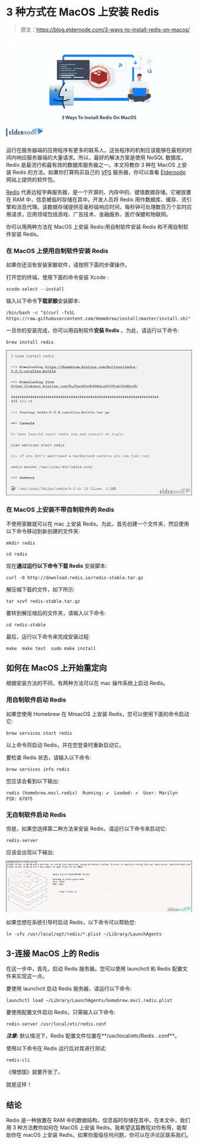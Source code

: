 # 3 种方式在 MacOS 上安装 Redis

> 原文：<https://blog.eldernode.com/3-ways-to-install-redis-on-macos/>

![3 Ways To Install Redis On MacOS](img/cf5f1b588710bebf643eb600181b9ef8.png)

运行在服务器端的应用程序有更多的联系人。这些程序的机制应该能够在最短的时间内响应服务器端的大量请求。所以，最好的解决方案是使用 NoSQL 数据库。Redis 是最流行和最有效的数据库服务器之一。本文将教你 3 种在 MacOS 上安装 Redis 的方法。如果你打算购买自己的 [VPS](https://eldernode.com/vps/) 服务器，你可以查看 [Eldernode](https://eldernode.com/) 网站上提供的软件包。

[Redis](https://blog.eldernode.com/configure-redis-on-linux-ubuntu-20-04/) 代表远程字典服务器，是一个开源的、内存中的、键值数据存储。它被放置在 RAM 中，信息被临时存储在其中。开发人员将 Redis 用作数据库、缓存、流引擎和消息代理。该数据存储提供亚毫秒级响应时间，每秒钟可处理数百万个实时应用请求，应用领域包括游戏、广告技术、金融服务、医疗保健和物联网。

你可以用两种方法在 MacOS 上安装 Redis:用自制软件安装 Redis 和不用自制软件安装 Redis。

### **在 MacOS 上使用自制软件安装 Redis**

如果你还没有安装家酿软件，请按照下面的步骤操作。

打开您的终端，使用下面的命令安装 Xcode :

```
xcode-select --install
```

输入以下命令**下载家酿**安装脚本:

```
/bin/bash -c "$(curl -fsSL https://raw.githubusercontent.com/Homebrew/install/master/install.sh)"
```

一旦你的安装完成，你可以用自制软件**安装 Redis** 。为此，请运行以下命令:

```
brew install redis
```

![Install-Redis-on-mac-using-Homebrew](img/194313a2efb171de0d2052beaeaf038f.png)

### **在 MacOS 上安装不带自制软件的 Redis**

不使用家酿就可以在 mac 上安装 Redis。为此，首先创建一个文件夹，然后使用以下命令移动到新创建的文件夹:

```
mkdir redis
```

```
cd redis
```

现在**通过运行以下命令下载 Redis** 安装脚本:

```
curl -O http://download.redis.io/redis-stable.tar.gz
```

解压缩下载的文件，如下所示:

```
tar xzvf redis-stable.tar.gz
```

要转到解压缩后的文件夹，请输入以下命令:

```
cd redis-stable
```

最后，运行以下命令来完成安装过程:

```
make  make test  sudo make install
```

## **如何在 MacOS** 上开始重定向

根据安装方法的不同，有两种方法可以在 mac 操作系统上启动 Redis。

### **用自制软件启动 Redis**

如果您使用 Homebrew 在 MmacOS 上安装 Redis，您可以使用下面的命令启动它:

```
brew services start redis
```

以上命令将启动 Redis，并在您登录时重新启动它。

要检查 Redis 状态，请输入以下命令:

```
brew services info redis
```

您应该会看到以下输出:

```
redis (homebrew.mxcl.redis)  Running: ✔  Loaded: ✔  User: Marilyn  PID: 67975
```

### **无自制软件启动 Redis**

但是，如果您选择第二种方法来安装 Redis，请运行以下命令来启动它:

```
redis-server
```

应该会出现以下输出:

![Start-Redis-on-mac-without-homebrew](img/08bbb65f4f7872bf3b459f875ac80ba8.png)

如果您想在系统引导时启动 Redis，以下命令可以帮助您:

```
ln -sfv /usr/local/opt/redis/*.plist ~/Library/LaunchAgents
```

## **3-连接 MacOS 上的 Redis**

在这一步中，首先，启动 Redis 服务器。您可以使用 launchctl 和 Redis 配置文件来实现这一点。

要使用 launchctl 启动 Redis 服务器，请运行以下命令:

```
launchctl load ~/Library/LaunchAgents/homebrew.mxcl.redis.plist
```

要使用配置文件启动 Redis，只需输入以下命令:

```
redis-server /usr/local/etc/redis.conf
```

***注意:*** 默认情况下，Redis 配置文件位置在**/usr/local/etc/Redis . conf**。

使用以下命令在 Redis 运行后对其进行测试:

```
redis-cli
```

《理想国》就要开张了。

就是这样！

## 结论

Redis 是一种放置在 RAM 中的数据结构，信息临时存储在其中。在本文中，我们用 3 种方法教你如何在 MacOS 上安装 Redis。我希望这篇教程对你有用，能帮助你在 macOS 上安装 Redis。如果你面临任何问题，你可以在评论区联系我们。